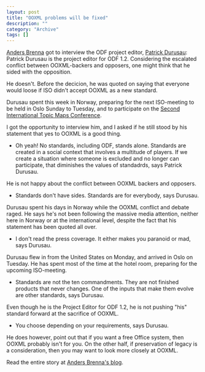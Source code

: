 ```yaml
--- 
layout: post 
title: "OOXML problems will be fixed"
description: ""
category: "Archive"
tags: []
---  
```

<a href="http://blog.abrenna.com">Anders Brenna</a> got to interview the ODF project editor, <a href="http://durusau.net/">Patrick Durusau</a>:
Patrick Durusau is the project editor for ODF 1.2. Considering the escalated conflict between OOXML-backers and opposers, one might think that he sided with the opposition.


He doesn't. Before the decicion, he was quoted on saying that everyone would loose if ISO didn't accept OOXML as a new standard.


Durusau spent this week in Norway, preparing for the next ISO-meeting to be held in Oslo Sunday to Tuesday, and to participate on the <a href="http://www.topicmaps.com/tmc/conference.jsp?conf=TM2008">Second International Topic Maps Conference</a>.


I got the opportunity to interview him, and I asked if he still stood by his statement that yes to OOXML is a good thing.


- Oh yeah! No standards, including ODF, stands alone. Standards are created in a social context that involves a multitude of players. If we create a situation where someone is excluded and no longer can participate, that diminishes the values of standadrds, says Patrick Durusau.


He is not happy about the conflict between OOXML backers and opposers.


- Standards don't have sides. Standards are for everybody, says Durusau.


Durusau spent his days in Norway while the OOXML conflict and debate raged. He says he's not been following the massive media attention, neither here in Norway or at the international level, despite the fact that his statement has been quoted all over.


- I don't read the press coverage. It either makes you paranoid or mad, says Durusau.


Durusau flew in from the United States on Monday, and arrived in Oslo on Tuesday. He has spent most of the time at the hotel room, preparing for the upcoming ISO-meeting.


- Standards are not the ten commandments. They are not finished products that never changes. One of the inputs that make them evolve are other standards, says Durusau.


Even though he is the Project Editor for ODF 1.2, he is not pushing "his" standard forward at the sacrifice of OOXML.


- You choose depending on your requirements, says Durusau.


He does however, point out that if you want a free Office system, then OOXML probably isn't for you. On the other half, if preservation of legacy is a consideration, then you may want to look more closely at OOXML.


Read the entire story at <a href="http://blog.abrenna.com/odf-project-editor-believes-ooxml-problems-will-be-fixed/">Anders Brenna's blog</a>.
